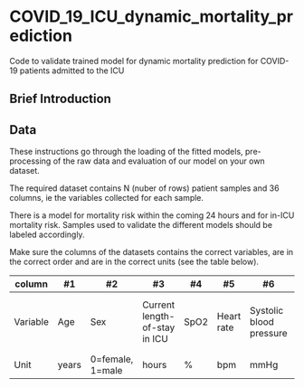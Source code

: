 # COVID_19_ICU_dynamic_mortality_prediction
Code to validate trained model for dynamic mortality prediction for COVID-19 patients admitted to the ICU


## Brief Introduction

## Data
These instructions go through the loading of the fitted models, pre-processing of the raw data and evaluation of our model on your own dataset.

The required dataset contains N (nuber of rows) patient samples and 36 columns, ie the variables collected for each sample. 

There is a model for mortality risk within the coming 24 hours and for in-ICU mortality risk. Samples used to validate the different models should be labeled accordingly.


Make sure the columns of the datasets contains the correct variables, are in the correct order and are in the correct units (see the table below).


column | #1 | #2 | #3 | #4 | #5 | #6 | #7 | #8 | #9 | #10 | #11| #12 | #13 | #14 | #15 | #16 | #17 | #18 | #19 | #20 | #21 | #22 | #23 | #24 | #25 | #26 | #27 | #28 | #29 | #30 | #31 | #32 | #33 | #34 | #35 | #36 
--- | --- | --- | --- |--- |--- |--- |--- |--- |--- |--- |---|--- |--- |--- |--- |--- |--- |--- |--- |--- |--- |--- |--- |--- |--- |--- |--- |--- |--- |--- |--- |--- |--- |--- |--- |---
Variable | Age | Sex | Current length-of-stay in ICU | SpO2 | Heart rate | Systolic blood pressure | Respiratory rate | Temperature | FiO2 | SpO2/FiO2 | paO2 | paCO2 | pH| paO2/FiO2 | Base excess | CRP | Haemoglobin | White Cell Count | Urea | Magnesium | Sodium | Creatinine | Ionised calcium | Potassium | Glucose | Urea-Creatinine ratio | Chloride | Hematocrit | Platelet count | ASAT | Lactate dehydrogenase | Alkaline phosphatase | Albumin | ALAT | Glascow coma scale-score (eye) | Glascow coma scale-score (motor)
Unit | years | 0=female, 1=male | hours | % | bpm | mmHg | /min | °C | % | - | mmHg | mmHg | -| - | mmol/L | mg/L | mmol/L | 10^9/L | mmol/L | mmol/L | mmol/L | μmol/L | mmol/L | mmol/L | mmol/L | - | mmol/L | fraction | 10^9/L | U/L | U/L | U/L | g/L | U/L | - | -
